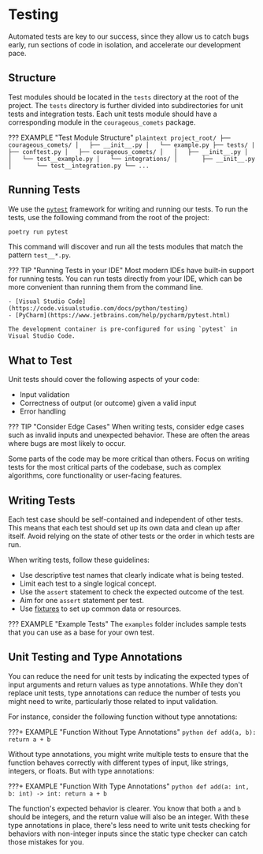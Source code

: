 # Testing

Automated tests are key to our success, since they allow us to catch bugs early, run sections of code in isolation,
and accelerate our development pace.

## Structure

Test modules should be located in the `tests` directory at the root of the project. The `tests` directory is further
divided into subdirectories for unit tests and integration tests. Each unit tests module should have a corresponding
module in the `courageous_comets` package.

??? EXAMPLE "Test Module Structure"
    ```plaintext
    project_root/
    ├── courageous_comets/
    │   ├── __init__.py
    │   └── example.py
    ├── tests/
    |   ├── conftest.py
    │   ├── courageous_comets/
    │   │   ├── __init__.py
    │   │   └── test__example.py
    │   └── integrations/
    │       ├── __init__.py
    │       └── test__integration.py
    └── ...
    ```

## Running Tests

We use the [`pytest`](https://docs.pytest.org) framework for writing and running our tests. To run the tests,
use the following command from the root of the project:

```bash
poetry run pytest
```

This command will discover and run all the tests modules that match the pattern `test__*.py`.

??? TIP "Running Tests in your IDE"
    Most modern IDEs have built-in support for running tests. You can run tests directly from your IDE, which
    can be more convenient than running them from the command line.

    - [Visual Studio Code](https://code.visualstudio.com/docs/python/testing)
    - [PyCharm](https://www.jetbrains.com/help/pycharm/pytest.html)

    The development container is pre-configured for using `pytest` in Visual Studio Code.

## What to Test

Unit tests should cover the following aspects of your code:

- Input validation
- Correctness of output (or outcome) given a valid input
- Error handling

??? TIP "Consider Edge Cases"
    When writing tests, consider edge cases such as invalid inputs and unexpected behavior. These are often the
    areas where bugs are most likely to occur.

Some parts of the code may be more critical than others. Focus on writing tests for the most critical parts of
the codebase, such as complex algorithms, core functionality or user-facing features.

## Writing Tests

Each test case should be self-contained and independent of other tests. This means that each test should set up
its own data and clean up after itself. Avoid relying on the state of other tests or the order in which tests
are run.

When writing tests, follow these guidelines:

- Use descriptive test names that clearly indicate what is being tested.
- Limit each test to a single logical concept.
- Use the `assert` statement to check the expected outcome of the test.
- Aim for one `assert` statement per test.
- Use [fixtures](https://docs.pytest.org/en/latest/explanation/fixtures.html) to set up common data or resources.

??? EXAMPLE "Example Tests"
    The `examples` folder includes sample tests that you can use as a base for your own test.

## Unit Testing and Type Annotations

You can reduce the need for unit tests by indicating the expected types of input arguments and return values as
type annotations. While they don't replace unit tests, type annotations can reduce the number of tests you might
need to write, particularly those related to input validation.

For instance, consider the following function without type annotations:

???+ EXAMPLE "Function Without Type Annotations"
    ```python
    def add(a, b):
        return a + b
    ```

Without type annotations, you might write multiple tests to ensure that the function behaves correctly with different
types of input, like strings, integers, or floats. But with type annotations:

???+ EXAMPLE "Function With Type Annotations"
    ```python
    def add(a: int, b: int) -> int:
        return a + b
    ```

The function's expected behavior is clearer. You know that both `a` and `b` should be integers, and the return
value will also be an integer. With these type annotations in place, there's less need to write unit tests checking
for behaviors with non-integer inputs since the static type checker can catch those mistakes for you.
